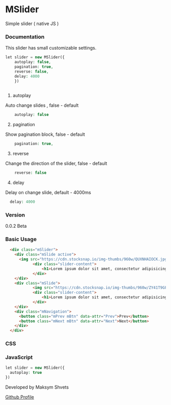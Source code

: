 # MSlider

Simple slider ( native JS )

### Documentation

This slider has small customizable settings.

```php
let slider = new MSlider({
    autoplay: false, 
    pagination: true, 
    reverse: false, 
    delay: 4000 
    })
 
```
1. autoplay

Auto change slides , false - default
```php
    autoplay: false
```
2. pagination

Show pagination block, false - default
```php
    pagination: true, 
```
3. reverse

Change the direction of the slider, false - default
```php
    reverse: false
```
4. delay

Delay on change slide,  default - 4000ms
```php
  delay: 4000 
```

### Version
0.0.2 Beta

### Basic Usage
```html
  <div class="mSlider">
    <div class="mSlide active">
      <img src="https://cdn.stocksnap.io/img-thumbs/960w/QUXNHAIOCK.jpg" alt="">
			<div class="slider-content">
				<h1>Lorem ipsum dolor sit amet, consectetur adipisicing elit. </h1>
			</div>
    </div>
    <div class="mSlide">
            <img src="https://cdn.stocksnap.io/img-thumbs/960w/ZY41T9GFX7.jpg">
			<div class="slider-content">
				<h1>Lorem ipsum dolor sit amet, consectetur adipisicing elit. </h1>
			</div>
    </div>
    <div class="mNavigation">
      <button class="mPrev mBtn" data-attr="Prev">Prev</button>
      <button class="mNext mBtn" data-attr="Next">Next</button>
    </div>
  </div>
```
### CSS

### JavaScript
```php
let slider = new MSlider({
  autoplay: true
})
```

Developed by Maksym Shvets

[Github Profile](http://example.com/)
